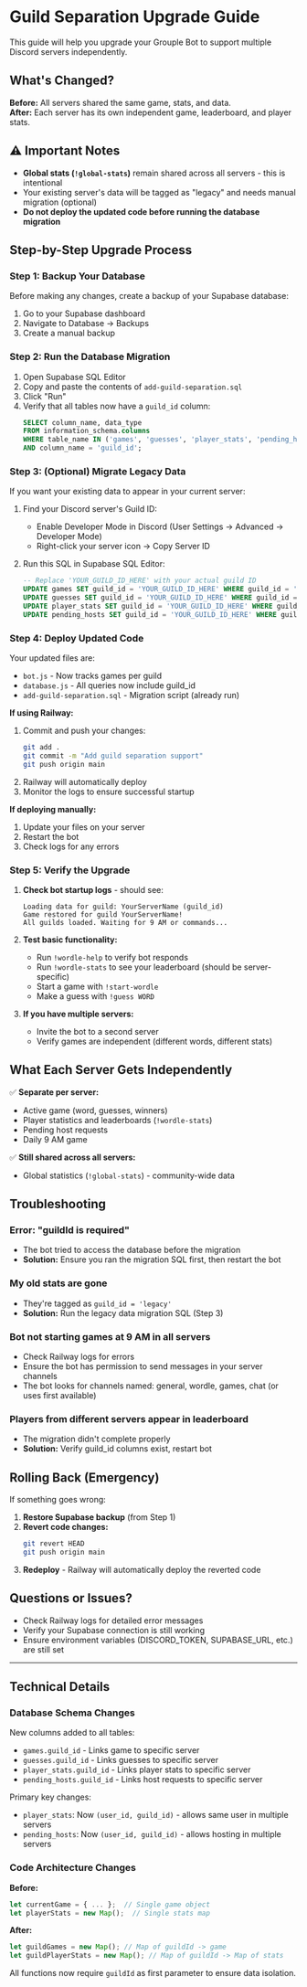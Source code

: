 # Guild Separation Upgrade Guide

This guide will help you upgrade your Grouple Bot to support multiple Discord servers independently.

## What's Changed?

**Before:** All servers shared the same game, stats, and data.  
**After:** Each server has its own independent game, leaderboard, and player stats.

## ⚠️ Important Notes

- **Global stats (`!global-stats`)** remain shared across all servers - this is intentional
- Your existing server's data will be tagged as "legacy" and needs manual migration (optional)
- **Do not deploy the updated code before running the database migration**

## Step-by-Step Upgrade Process

### Step 1: Backup Your Database

Before making any changes, create a backup of your Supabase database:

1. Go to your Supabase dashboard
2. Navigate to Database → Backups
3. Create a manual backup

### Step 2: Run the Database Migration

1. Open Supabase SQL Editor
2. Copy and paste the contents of `add-guild-separation.sql`
3. Click "Run"
4. Verify that all tables now have a `guild_id` column:
   ```sql
   SELECT column_name, data_type
   FROM information_schema.columns
   WHERE table_name IN ('games', 'guesses', 'player_stats', 'pending_hosts')
   AND column_name = 'guild_id';
   ```

### Step 3: (Optional) Migrate Legacy Data

If you want your existing data to appear in your current server:

1. Find your Discord server's Guild ID:

   - Enable Developer Mode in Discord (User Settings → Advanced → Developer Mode)
   - Right-click your server icon → Copy Server ID

2. Run this SQL in Supabase SQL Editor:
   ```sql
   -- Replace 'YOUR_GUILD_ID_HERE' with your actual guild ID
   UPDATE games SET guild_id = 'YOUR_GUILD_ID_HERE' WHERE guild_id = 'legacy';
   UPDATE guesses SET guild_id = 'YOUR_GUILD_ID_HERE' WHERE guild_id = 'legacy';
   UPDATE player_stats SET guild_id = 'YOUR_GUILD_ID_HERE' WHERE guild_id = 'legacy';
   UPDATE pending_hosts SET guild_id = 'YOUR_GUILD_ID_HERE' WHERE guild_id = 'legacy';
   ```

### Step 4: Deploy Updated Code

Your updated files are:

- `bot.js` - Now tracks games per guild
- `database.js` - All queries now include guild_id
- `add-guild-separation.sql` - Migration script (already run)

**If using Railway:**

1. Commit and push your changes:
   ```bash
   git add .
   git commit -m "Add guild separation support"
   git push origin main
   ```
2. Railway will automatically deploy
3. Monitor the logs to ensure successful startup

**If deploying manually:**

1. Update your files on your server
2. Restart the bot
3. Check logs for any errors

### Step 5: Verify the Upgrade

1. **Check bot startup logs** - should see:

   ```
   Loading data for guild: YourServerName (guild_id)
   Game restored for guild YourServerName!
   All guilds loaded. Waiting for 9 AM or commands...
   ```

2. **Test basic functionality:**

   - Run `!wordle-help` to verify bot responds
   - Run `!wordle-stats` to see your leaderboard (should be server-specific)
   - Start a game with `!start-wordle`
   - Make a guess with `!guess WORD`

3. **If you have multiple servers:**
   - Invite the bot to a second server
   - Verify games are independent (different words, different stats)

## What Each Server Gets Independently

✅ **Separate per server:**

- Active game (word, guesses, winners)
- Player statistics and leaderboards (`!wordle-stats`)
- Pending host requests
- Daily 9 AM game

✅ **Still shared across all servers:**

- Global statistics (`!global-stats`) - community-wide data

## Troubleshooting

### Error: "guildId is required"

- The bot tried to access the database before the migration
- **Solution:** Ensure you ran the migration SQL first, then restart the bot

### My old stats are gone

- They're tagged as `guild_id = 'legacy'`
- **Solution:** Run the legacy data migration SQL (Step 3)

### Bot not starting games at 9 AM in all servers

- Check Railway logs for errors
- Ensure the bot has permission to send messages in your server channels
- The bot looks for channels named: general, wordle, games, chat (or uses first available)

### Players from different servers appear in leaderboard

- The migration didn't complete properly
- **Solution:** Verify guild_id columns exist, restart bot

## Rolling Back (Emergency)

If something goes wrong:

1. **Restore Supabase backup** (from Step 1)
2. **Revert code changes:**
   ```bash
   git revert HEAD
   git push origin main
   ```
3. **Redeploy** - Railway will automatically deploy the reverted code

## Questions or Issues?

- Check Railway logs for detailed error messages
- Verify your Supabase connection is still working
- Ensure environment variables (DISCORD_TOKEN, SUPABASE_URL, etc.) are still set

---

## Technical Details

### Database Schema Changes

New columns added to all tables:

- `games.guild_id` - Links game to specific server
- `guesses.guild_id` - Links guesses to specific server
- `player_stats.guild_id` - Links player stats to specific server
- `pending_hosts.guild_id` - Links host requests to specific server

Primary key changes:

- `player_stats`: Now `(user_id, guild_id)` - allows same user in multiple servers
- `pending_hosts`: Now `(user_id, guild_id)` - allows hosting in multiple servers

### Code Architecture Changes

**Before:**

```javascript
let currentGame = { ... };  // Single game object
let playerStats = new Map();  // Single stats map
```

**After:**

```javascript
let guildGames = new Map(); // Map of guildId -> game
let guildPlayerStats = new Map(); // Map of guildId -> Map of stats
```

All functions now require `guildId` as first parameter to ensure data isolation.
